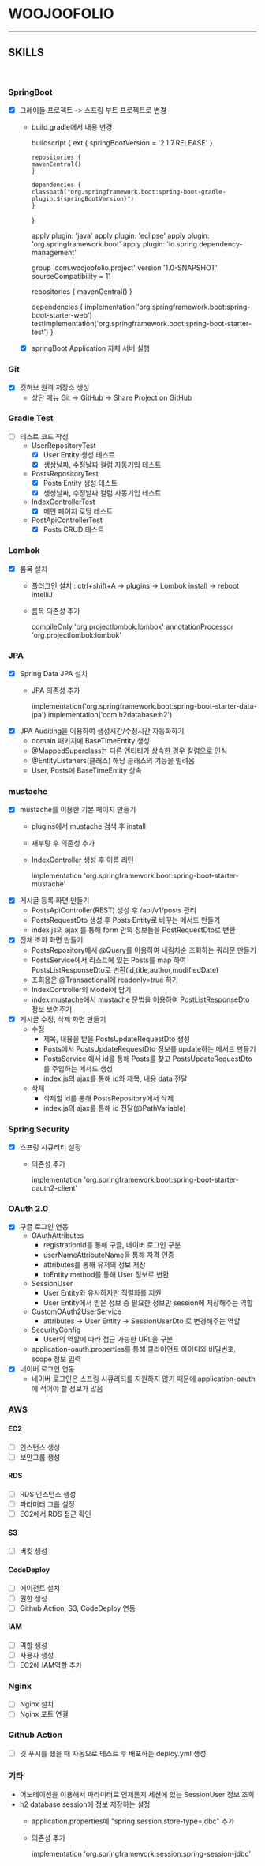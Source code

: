 # WOOJOOFOLIO

<hr/>

## SKILLS
<br/>

### SpringBoot
- [X] 그레이들 프로젝트 -> 스프링 부트 프로젝트로 변경
  - build.gradle에서 내용 변경


    buildscript {
        ext {
        springBootVersion = '2.1.7.RELEASE'
        }

        repositories {
        mavenCentral()
        }

        dependencies {
        classpath("org.springframework.boot:spring-boot-gradle-plugin:${springBootVersion}")
        }
    }
    
    apply plugin: 'java'
    apply plugin: 'eclipse'
    apply plugin: 'org.springframework.boot'
    apply plugin: 'io.spring.dependency-management'
    
    
    group 'com.woojoofolio.project'
    version '1.0-SNAPSHOT'
    sourceCompatibility = 11
    
    repositories {
        mavenCentral()
    }
    
    dependencies {
        implementation('org.springframework.boot:spring-boot-starter-web')
        testImplementation('org.springframework.boot:spring-boot-starter-test')
    }

  - [X] springBoot Application 자체 서버 실행
### Git
- [X] 깃허브 원격 저장소 생성
  - 상단 메뉴 Git -> GitHub -> Share Project on GitHub

### Gradle Test
- [ ] 테스트 코드 작성
  - UserRepositoryTest
    - [X] User Entity 생성 테스트
    - [X] 생성날짜, 수정날짜 컬럼 자동기입 테스트
  - PostsRepositoryTest
    - [X] Posts Entity 생성 테스트
    - [X] 생성날짜, 수정날짜 컬럼 자동기입 테스트
  - IndexControllerTest
    - [X] 메인 페이지 로딩 테스트
  - PostApiControllerTest
    - [X] Posts CRUD 테스트
### Lombok
- [X] 롬복 설치
  - 플러그인 설치 : ctrl+shift+A -> plugins -> Lombok install -> reboot intelliJ
  - 롬복 의존성 추가


    compileOnly 'org.projectlombok:lombok'
    annotationProcessor 'org.projectlombok:lombok'

### JPA
- [X] Spring Data JPA 설치
  - JPA 의존성 추가

    
    implementation('org.springframework.boot:spring-boot-starter-data-jpa')
    implementation('com.h2database:h2')
- [X] JPA Auditing을 이용하여 생성시간/수정시간 자동화하기
  - domain 패키지에 BaseTimeEntity 생성
  - @MappedSuperclass는 다른 엔티티가 상속한 경우 칼럼으로 인식
  - @EntityListeners(클래스) 해당 클래스의 기능을 빌려옴
  - User, Posts에 BaseTimeEntity 상속
### mustache
- [X] mustache를 이용한 기본 페이지 만들기
  - plugins에서 mustache 검색 후 install
  - 재부팅 후 의존성 추가
  - IndexController 생성 후 이름 리턴


    implementation 'org.springframework.boot:spring-boot-starter-mustache'
- [X] 게시글 등록 화면 만들기
  - PostsApiController(REST) 생성 후 /api/v1/posts 관리
  - PostsRequestDto 생성 후 Posts Entity로 바꾸는 메서드 만들기
  - index.js의 ajax 를 통해 form 안의 정보들을 PostRequestDto로 변환
- [X] 전체 조회 화면 만들기
  - PostsRepository에서 @Query를 이용하여 내림차순 조회하는 쿼리문 만들기
  - PostsService에서 리스트에 있는 Posts를 map 하여 PostsListResponseDto로 변환(id,title,author,modifiedDate)
  - 조회용은 @Transactional에 readonly=true 하기
  - IndexController의 Model에 담기
  - index.mustache에서 mustache 문법을 이용하여 PostListResponseDto 정보 보여주기
- [X] 게시글 수정, 삭제 화면 만들기
  - 수정
    - 제목, 내용을 받을 PostsUpdateRequestDto 생성
    - Posts에서 PostsUpdateRequestDto 정보를 update하는 메서드 만들기
    - PostsService 에서 id를 통해 Posts를 찾고 PostsUpdateRequestDto를 주입하는 메서드 생성
    - index.js의 ajax를 통해 id와 제목, 내용 data 전달
  - 삭제
    - 삭제할 id를 통해 PostsRepository에서 삭제
    - index.js의 ajax를 통해 id 전달(@PathVariable)
### Spring Security
- [X] 스프링 시큐리티 설정
  - 의존성 추가


    implementation 'org.springframework.boot:spring-boot-starter-oauth2-client'

### OAuth 2.0
- [X] 구글 로그인 연동
  - OAuthAttributes
    - registrationId를 통해 구글, 네이버 로그인 구분
    - userNameAttributeName을 통해 자격 인증
    - attributes를 통해 유저의 정보 저장
    - toEntity method를 통해 User 정보로 변환
  - SessionUser
    - User Entity와 유사하지만 직렬화를 지원
    - User Entity에서 받은 정보 중 필요한 정보만 session에 저장해주는 역할
  - CustomOAuth2UserService
    - attributes -> User Entity -> SessionUserDto 로 변경해주는 역할
  - SecurityConfig
    - User의 역할에 따라 접근 가능한 URL을 구분
  - application-oauth.properties를 통해 클라이언트 아이디와 비밀번호, scope 정보 입력
- [X] 네이버 로그인 연동
  - 네이버 로그인은 스프링 시큐리티를 지원하지 않기 때문에 application-oauth에 적어야 할 정보가 많음
### AWS
#### EC2
- [ ] 인스턴스 생성
- [ ] 보안그룹 생성
#### RDS
- [ ] RDS 인스턴스 생성
- [ ] 파라미터 그룹 설정
- [ ] EC2에서 RDS 접근 확인
#### S3
- [ ] 버킷 생성
#### CodeDeploy
- [ ] 에이전트 설치
- [ ] 권한 생성
- [ ] Github Action, S3, CodeDeploy 연동
#### IAM
- [ ] 역할 생성
- [ ] 사용자 생성
- [ ] EC2에 IAM역할 추가
### Nginx
- [ ] Nginx 설치
- [ ] Nginx 포트 연결
### Github Action
- [ ] 깃 푸시를 했을 때 자동으로 테스트 후 배포하는 deploy.yml 생성
### 기타
- 어노테이션을 이용해서 파라미터로 언제든지 세션에 있는 SessionUser 정보 조회
- h2 database session에 정보 저장하는 설정
  - application.properties에 "spring.session.store-type=jdbc" 추가
  - 의존성 추가


    implementation 'org.springframework.session:spring-session-jdbc'
